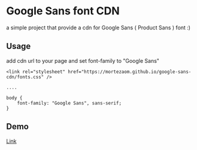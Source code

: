 # Google Sans font CDN

a simple project that provide a cdn for Google Sans ( Product Sans ) font :)

## Usage

add cdn url to your page and set font-family to "Google Sans"

```
<link rel="stylesheet" href="https://mortezaom.github.io/google-sans-cdn/fonts.css" />

....

body {
    font-family: "Google Sans", sans-serif;
}
```

## Demo

[Link](https://mortezaom.github.io/google-sans-cdn)
